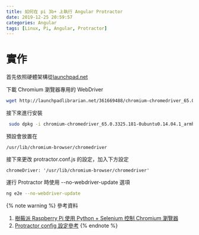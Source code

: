 ```yaml
---
title: 如何在 pi 3b+ 上執行 Angular Protractor
date: 2019-12-25 20:59:57
categories: Angular
tags: [Linux, Pi, Angular, Protractor]
---
```


# 實作
首先依照硬體架構從[launchpad.net](https://launchpad.net/ubuntu/trusty/+package/chromium-chromedriver)

下載 Chromium 瀏覽器專用的 WebDriver
```bash
wget http://launchpadlibrarian.net/361669488/chromium-chromedriver_65.0.3325.181-0ubuntu0.14.04.1_armhf.deb
```

<!--more-->

接下來進行安裝
```bash 
 sudo dpkg -i chromium-chromedriver_65.0.3325.181-0ubuntu0.14.04.1_armhf.deb
```

預設會放置在
```
/usr/lib/chromium-browser/chromedriver
```

接下來更改 protractor.conf.js 的設定，加入下方設定
```
chromeDriver: '/usr/lib/chromium-browser/chromedriver'
```

運行 Protractor 時使用 --no-webdriver-update 選項
```bash
ng e2e --no-webdriver-update
```

{% note warning %}
參考資料
1. [樹莓派 Raspberry Pi 使用 Python + Selenium 控制 Chromium 瀏覽器](https://blog.gtwang.org/iot/raspberry-pi/raspberry-pi-install-chromium-chrome-driver/)
2. [Protractor config 設定參考](https://github.com/angular/protractor/blob/master/lib/config.ts)
{% endnote %}
